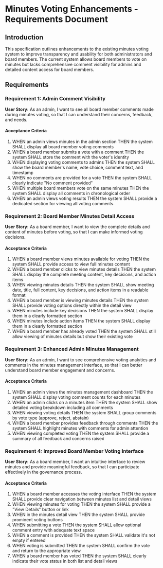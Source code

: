 # Minutes Voting Enhancements - Requirements Document

## Introduction

This specification outlines enhancements to the existing minutes voting system to improve transparency and usability for both administrators and board members. The current system allows board members to vote on minutes but lacks comprehensive comment visibility for admins and detailed content access for board members.

## Requirements

### Requirement 1: Admin Comment Visibility

**User Story:** As an admin, I want to see all board member comments made during minutes voting, so that I can understand their concerns, feedback, and needs.

#### Acceptance Criteria

1. WHEN an admin views minutes in the admin section THEN the system SHALL display all board member voting comments
2. WHEN a board member submits a vote with a comment THEN the system SHALL store the comment with the voter's identity
3. WHEN displaying voting comments to admins THEN the system SHALL show the board member's name, vote choice, comment text, and timestamp
4. WHEN no comments are provided for a vote THEN the system SHALL clearly indicate "No comment provided"
5. WHEN multiple board members vote on the same minutes THEN the system SHALL display all comments in chronological order
6. WHEN an admin views voting results THEN the system SHALL provide a dedicated section for viewing all voting comments

### Requirement 2: Board Member Minutes Detail Access

**User Story:** As a board member, I want to view the complete details and content of minutes before voting, so that I can make informed voting decisions.

#### Acceptance Criteria

1. WHEN a board member views minutes available for voting THEN the system SHALL provide access to view full minutes content
2. WHEN a board member clicks to view minutes details THEN the system SHALL display the complete meeting content, key decisions, and action items
3. WHEN viewing minutes details THEN the system SHALL show meeting date, title, full content, key decisions, and action items in a readable format
4. WHEN a board member is viewing minutes details THEN the system SHALL provide voting options directly within the detail view
5. WHEN minutes include key decisions THEN the system SHALL display them in a clearly formatted section
6. WHEN minutes include action items THEN the system SHALL display them in a clearly formatted section
7. WHEN a board member has already voted THEN the system SHALL still allow viewing of minutes details but show their existing vote

### Requirement 3: Enhanced Admin Minutes Management

**User Story:** As an admin, I want to see comprehensive voting analytics and comments in the minutes management interface, so that I can better understand board member engagement and concerns.

#### Acceptance Criteria

1. WHEN an admin views the minutes management dashboard THEN the system SHALL display voting comment counts for each minutes
2. WHEN an admin clicks on a minutes item THEN the system SHALL show detailed voting breakdown including all comments
3. WHEN viewing voting details THEN the system SHALL group comments by vote type (approve, reject, abstain)
4. WHEN a board member provides feedback through comments THEN the system SHALL highlight minutes with comments for admin attention
5. WHEN viewing completed voting THEN the system SHALL provide a summary of all feedback and concerns raised

### Requirement 4: Improved Board Member Voting Interface

**User Story:** As a board member, I want an intuitive interface to review minutes and provide meaningful feedback, so that I can participate effectively in the governance process.

#### Acceptance Criteria

1. WHEN a board member accesses the voting interface THEN the system SHALL provide clear navigation between minutes list and detail views
2. WHEN viewing minutes for voting THEN the system SHALL provide a "View Details" button or link
3. WHEN in the minutes detail view THEN the system SHALL provide prominent voting buttons
4. WHEN submitting a vote THEN the system SHALL allow optional comment entry with adequate text space
5. WHEN a comment is provided THEN the system SHALL validate it's not empty if entered
6. WHEN voting is submitted THEN the system SHALL confirm the vote and return to the appropriate view
7. WHEN a board member has voted THEN the system SHALL clearly indicate their vote status in both list and detail views